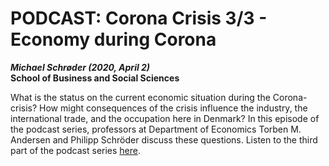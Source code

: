 # PODCAST: Corona Crisis 3/3 - Economy during Corona
*__Michael Schrøder (2020, April 2)__*   
__School of Business and Social Sciences__

What is the status on the current economic situation during the Corona-crisis? How might consequences of the crisis influence the industry, the international trade, and the occupation here in Denmark? In this episode of the podcast series, professors at Department of Economics Torben M. Andersen and Philipp Schröder discuss these questions. Listen to the third part of the podcast series [here](https://bss.au.dk/insights/business-1/2020/oekonomi-i-en-coronatid/). 

